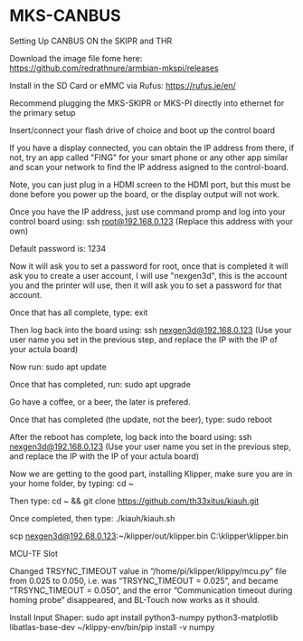 # MKS-CANBUS
Setting Up CANBUS ON the SKIPR and THR

Download the image file fome here: https://github.com/redrathnure/armbian-mkspi/releases

Install in the SD Card or eMMC via Rufus: https://rufus.ie/en/

Recommend plugging the MKS-SKIPR or MKS-PI directly into ethernet for the primary setup

Insert/connect your flash drive of choice and boot up the control board

If you have a display connected, you can obtain the IP address from there, if not, try an app called "FING" for your smart phone or any other app similar and scan your network to find the IP address asigned to the control-board.

Note, you can just plug in a HDMI screen to the HDMI port, but this must be done before you power up the board, or the display output will not work.

Once you have the IP address, just use command promp and log into your control board using: ssh root@192.168.0.123 (Replace this address with your own)

Default password is: 1234

Now it will ask you to set a password for root, once that is completed it will ask you to create a user account, I will use "nexgen3d", this is the account you and the printer will use, then it will ask you to set a password for that account.

Once that has all complete, type: exit

Then log back into the board using: ssh nexgen3d@192.168.0.123 (Use your user name you set in the previous step, and replace the IP with the IP of your actula board)

Now run: sudo apt update

Once that has completed, run: sudo apt upgrade

Go have a coffee, or a beer, the later is prefered.

Once that has completed (the update, not the beer), type: sudo reboot

After the reboot has complete, log back into the board using: ssh nexgen3d@192.168.0.123 (Use your user name you set in the previous step, and replace the IP with the IP of your actula board)

Now we are getting to the good part, installing Klipper, make sure you are in your home folder, by typing: cd ~

Then type: cd ~ && git clone https://github.com/th33xitus/kiauh.git

Once completed, then type: ./kiauh/kiauh.sh


scp nexgen3d@192.68.0.123:~/klipper/out/klipper.bin C:\klipper\klipper.bin

MCU-TF Slot

Changed TRSYNC_TIMEOUT value in “/home/pi/klipper/klippy/mcu.py” file from 0.025 to 0.050, i.e. was “TRSYNC_TIMEOUT = 0.025”, and became “TRSYNC_TIMEOUT = 0.050”, and the error “Communication timeout during homing probe” disappeared, and BL-Touch now works as it should.

Install Input Shaper:
sudo apt install python3-numpy python3-matplotlib libatlas-base-dev
~/klippy-env/bin/pip install -v numpy


